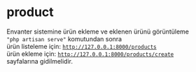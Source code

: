 # product
Envanter sistemine ürün ekleme ve eklenen ürünü görüntüleme<br>
<code>"php artisan serve"</code> komutundan sonra<br>
ürün listeleme için: <code>http://127.0.0.1:8000/products</code><br>
ürün ekleme için: <code>http://127.0.0.1:8000/products/create</code><br>
sayfalarına gidilmelidir.
